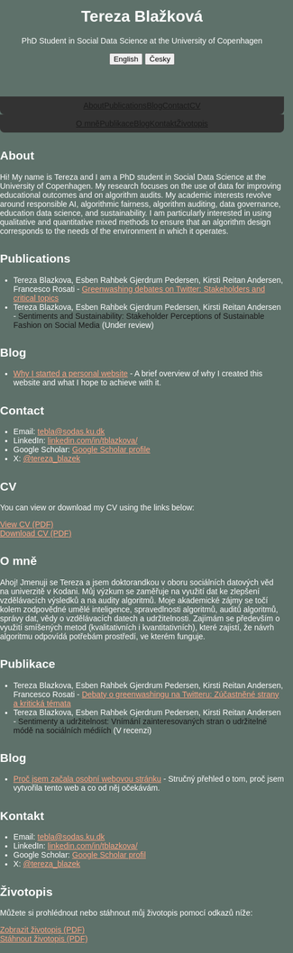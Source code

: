 <html lang="en">
<head>
    <meta charset="UTF-8">
    <meta name="viewport" content="width=device-width, initial-scale=1.0">
    <title>Tereza Blažková - Academic Website</title>
    <style>
html, body {
    margin: 0;
    padding: 0;
    height: 100%;
    background-color: #5E716A;
    color: #fff;
    font-family: Arial, sans-serif;
    box-sizing: border-box;
}

header {
    background-color: #333;
    color: #fff;
    padding: 1rem;
    text-align: center;
    border-radius: 8px 8px 0 0;
}

* {
    margin: 0;
    padding: 0;
    box-sizing: border-box;
}

.header-container, .container {
    max-width: 800px;
    margin: 2rem auto;
    width: 100%;
}
nav {
    display: flex;
    justify-content: center;
    background-color: #333;
    padding: 0.5rem;
    border-radius: 0 0 8px 8px;
}

nav a {
    color: #fea585;
    padding: 1rem;
    text-decoration: none;
}

section {
    margin-bottom: 2rem;
    padding: 1rem;
    background-color: #333;
    border-radius: 8px;
}

footer {
    text-align: center;
    padding: 1rem;
    background-color: #111;
    position: fixed;
    width: 100%;
    bottom: 0;
}

a {
    color: #fff;
    text-decoration: none;
}

/* Hide unwanted link generated by GitHub Pages */
a[href="https://tereza-blazkova.github.io/"] {
    display: none;
}

/* Language switcher */
#language-switch {
    margin-top: 1rem;
}

.hidden {
    display: none;
}
    </style>
    <script>
        function switchLanguage(lang) {
            if (lang === 'cz') {
                document.getElementById('english-content').classList.add('hidden');
                document.getElementById('czech-content').classList.remove('hidden');
                document.getElementById('english-nav').classList.add('hidden');
                document.getElementById('czech-nav').classList.remove('hidden');
            } else {
                document.getElementById('english-content').classList.remove('hidden');
                document.getElementById('czech-content').classList.add('hidden');
                document.getElementById('english-nav').classList.remove('hidden');
                document.getElementById('czech-nav').classList.add('hidden');
            }
        }
    </script>
</head>
<body>
    <div class="header-container">
        <header>
            <h1>Tereza Blažková</h1>
            <p>PhD Student in Social Data Science at the University of Copenhagen</p>
            <div id="language-switch">
                <button onclick="switchLanguage('en')">English</button>
                <button onclick="switchLanguage('cz')">Česky</button>
            </div>
        </header>
        <!-- English Navigation -->
        <nav id="english-nav">
            <a href="#about">About</a>
            <a href="#publications">Publications</a>
            <a href="#blog">Blog</a>
            <a href="#contact">Contact</a>
            <a href="#cv">CV</a>
        </nav>
        <!-- Czech Navigation -->
        <nav id="czech-nav" class="hidden">
            <a href="#about">O mně</a>
            <a href="#publications">Publikace</a>
            <a href="#blog">Blog</a>
            <a href="#contact">Kontakt</a>
            <a href="#cv">Životopis</a>
        </nav>
    </div>
    <!-- English Content -->
    <div id="english-content" class="container">
        <section id="about">
            <h2>About</h2>
            <p>Hi! My name is Tereza and I am a PhD student in Social Data Science at the University of Copenhagen. My research focuses on the use of data for improving educational outcomes and on algorithm audits. My academic interests revolve around responsible AI, algorithmic fairness, algorithm auditing, data governance, education data science, and sustainability. I am particularly interested in using qualitative and quantitative mixed methods to ensure that an algorithm design corresponds to the needs of the environment in which it operates.</p>
        </section>
        <section id="publications">
            <h2>Publications</h2>
            <ul>
                <li>Tereza Blazkova, Esben Rahbek Gjerdrum Pedersen, Kirsti Reitan Andersen, Francesco Rosati - <a href="https://www.sciencedirect.com/science/article/pii/S0959652623034182" style="color: #fea585;" target="_blank">Greenwashing debates on Twitter: Stakeholders and critical topics</a></li>
                <li>Tereza Blazkova, Esben Rahbek Gjerdrum Pedersen, Kirsti Reitan Andersen - <a>Sentiments and Sustainability: Stakeholder Perceptions of Sustainable Fashion on Social Media</a> (Under review)</li>
            </ul>
        </section>
        <section id="blog">
            <h2>Blog</h2>
            <ul>
                <li><a href="blog-why-website.html" style="color: #fea585;">Why I started a personal website</a> - A brief overview of why I created this website and what I hope to achieve with it.</li>
            </ul>
        </section>
        <section id="contact">
            <h2>Contact</h2>
            <ul>
                <li>Email: <a href="mailto:tebla@sodas.ku.dk" style="color: #fea585;">tebla@sodas.ku.dk</a></li>
                <li>LinkedIn: <a href="https://www.linkedin.com/in/tblazkova/" style="color: #fea585;" target="_blank">linkedin.com/in/tblazkova/</a></li>
                <li>Google Scholar: <a href="https://scholar.google.com/citations?user=BPCG6uoAAAAJ&hl=cs" style="color: #fea585;" target="_blank">Google Scholar profile</a></li>
                <li>X: <a href="https://twitter.com/tereza_blazek" style="color: #fea585;" target="_blank">@tereza_blazek</a></li>
            </ul>
        </section>
        <section id="cv">
            <h2>CV</h2>
            <p>You can view or download my CV using the links below:</p>
            <a href="cv.pdf" target="_blank" style="color: #fea585;">View CV (PDF)</a>
            <br>
            <a href="cv.pdf" download style="color: #fea585;">Download CV (PDF)</a>
        </section>
    </div>
    <!-- Czech Content -->
    <div id="czech-content" class="container hidden">
        <section id="about">
            <h2>O mně</h2>
            <p>Ahoj! Jmenuji se Tereza a jsem doktorandkou v oboru sociálních datových věd na univerzitě v Kodani. Můj výzkum se zaměřuje na využití dat ke zlepšení vzdělávacích výsledků a na audity algoritmů. Moje akademické zájmy se točí kolem zodpovědné umělé inteligence, spravedlnosti algoritmů, auditů algoritmů, správy dat, vědy o vzdělávacích datech a udržitelnosti. Zajímám se především o využití smíšených metod (kvalitativních i kvantitativních), které zajistí, že návrh algoritmu odpovídá potřebám prostředí, ve kterém funguje.</p>
        </section>
        <section id="publications">
            <h2>Publikace</h2>
            <ul>
                <li>Tereza Blazkova, Esben Rahbek Gjerdrum Pedersen, Kirsti Reitan Andersen, Francesco Rosati - <a href="https://www.sciencedirect.com/science/article/pii/S0959652623034182" style="color: #fea585;" target="_blank">Debaty o greenwashingu na Twitteru: Zúčastněné strany a kritická témata</a></li>
                <li>Tereza Blazkova, Esben Rahbek Gjerdrum Pedersen, Kirsti Reitan Andersen - <a>Sentimenty a udržitelnost: Vnímání zainteresovaných stran o udržitelné módě na sociálních médiích</a> (V recenzi)</li>
            </ul>
        </section>
        <section id="blog">
            <h2>Blog</h2>
            <ul>
                <li><a href="blog-why-website.html" style="color: #fea585;">Proč jsem začala osobní webovou stránku</a> - Stručný přehled o tom, proč jsem vytvořila tento web a co od něj očekávám.</li>
            </ul>
        </section>
        <section id="contact">
            <h2>Kontakt</h2>
            <ul>
                <li>Email: <a href="mailto:tebla@sodas.ku.dk" style="color: #fea585;">tebla@sodas.ku.dk</a></li>
                <li>LinkedIn: <a href="https://www.linkedin.com/in/tblazkova/" style="color: #fea585;" target="_blank">linkedin.com/in/tblazkova/</a></li>
                <li>Google Scholar: <a href="https://scholar.google.com/citations?user=BPCG6uoAAAAJ&hl=cs" style="color: #fea585;" target="_blank">Google Scholar profil</a></li>
                <li>X: <a href="https://twitter.com/tereza_blazek" style="color: #fea585;" target="_blank">@tereza_blazek</a></li>
            </ul>
        </section>
        <section id="cv">
            <h2>Životopis</h2>
            <p>Můžete si prohlédnout nebo stáhnout můj životopis pomocí odkazů níže:</p>
            <a href="cv.pdf" target="_blank" style="color: #fea585;">Zobrazit životopis (PDF)</a>
            <br>
            <a href="cv.pdf" download style="color: #fea585;">Stáhnout životopis (PDF)</a>
        </section>
    </div>
</body>
</html>
